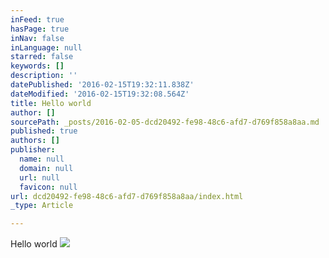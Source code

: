```yaml
---
inFeed: true
hasPage: true
inNav: false
inLanguage: null
starred: false
keywords: []
description: ''
datePublished: '2016-02-15T19:32:11.838Z'
dateModified: '2016-02-15T19:32:08.564Z'
title: Hello world
author: []
sourcePath: _posts/2016-02-05-dcd20492-fe98-48c6-afd7-d769f858a8aa.md
published: true
authors: []
publisher:
  name: null
  domain: null
  url: null
  favicon: null
url: dcd20492-fe98-48c6-afd7-d769f858a8aa/index.html
_type: Article

---
```

Hello world ![](https://s3-us-west-2.amazonaws.com/the-grid-img/p/ee327bff9420273ec8e5ce89393a85faaac499cc.jpg)